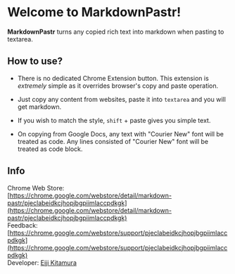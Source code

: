 # Welcome to MarkdownPastr!
**MarkdownPastr** turns any copied rich text into markdown when pasting to textarea.

## How to use?
- There is no dedicated Chrome Extension button. This extension is *extremely* simple as it overrides browser's copy and paste operation.

- Just copy any content from websites, paste it into `textarea` and you will get markdown.

- If you wish to match the style, `shift` + paste gives you simple text.

- On copying from Google Docs, any text with "Courier New" font will be treated as code. Any lines consisted of "Courier New" font will be treated as code block.

## Info
Chrome Web Store: [https://chrome.google.com/webstore/detail/markdown-pastr/pjeclabeidkcjhopjbgpiimlaccpdkgk](https://chrome.google.com/webstore/detail/markdown-pastr/pjeclabeidkcjhopjbgpiimlaccpdkgk)  
Feedback: [https://chrome.google.com/webstore/support/pjeclabeidkcjhopjbgpiimlaccpdkgk](https://chrome.google.com/webstore/support/pjeclabeidkcjhopjbgpiimlaccpdkgk)  
Developer: [Eiji Kitamura](http://google.com/+agektmr)  
